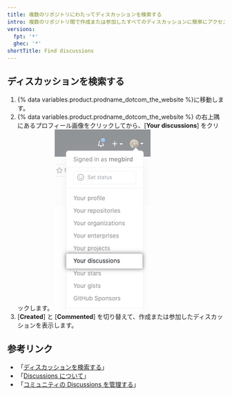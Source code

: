 ```yaml
---
title: 複数のリポジトリにわたってディスカッションを検索する
intro: 複数のリポジトリ間で作成または参加したすべてのディスカッションに簡単にアクセスできます。
versions:
  fpt: '*'
  ghec: '*'
shortTitle: Find discussions
---
```



## ディスカッションを検索する

1. {% data variables.product.prodname_dotcom_the_website %}に移動します。
1. {% data variables.product.prodname_dotcom_the_website %} の右上隅にあるプロフィール画像をクリックしてから、[**Your discussions**] をクリックします。 ![{% data variables.product.product_name %} のプロフィール画像のドロップダウンメニューにある [Your discussions]](/assets/images/help/discussions/your-discussions.png)
1. [**Created**] と [**Commented**] を切り替えて、作成または参加したディスカッションを表示します。

## 参考リンク

- 「[ディスカッションを検索する](/search-github/searching-on-github/searching-discussions)」
- 「[Discussions について](/discussions/collaborating-with-your-community-using-discussions/about-discussions)」
- 「[コミュニティの Discussions を管理する](/discussions/managing-discussions-for-your-community)」
